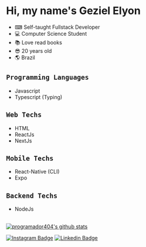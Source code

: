 # Hi, my name's Geziel Elyon
  - ⌨ Self-taught Fullstack Developer
  - 💻 Computer Science Student
  - :books: Love read books
  - :sunglasses: 20 years old
  - :earth_americas: Brazil

## `Programming Languages`
  - Javascript
  - Typescript (Typing)

## `Web Techs`
  - HTML
  - ReactJs
  - NextJs

## `Mobile Techs`
  - React-Native (CLI)
  - Expo

## `Backend Techs`
  - NodeJs

<br/>[![programador404's github stats](https://github-readme-stats.vercel.app/api?username=programador404&count_private=true&count_private=true&theme=dracula)](https://github.com/programador404/github-readme-stats)



[![Instagram Badge](https://img.shields.io/badge/-@programador404-black?style=flat-square&labelColor=black&logo=instagram&logoColor=white&link=https://instagram.com/_programador404)](https://instagram.com/_programador404) 
[![Linkedin Badge](https://img.shields.io/badge/-Geziel%20Elyon-black?style=flat-square&logo=Linkedin&logoColor=white&link=https://www.linkedin.com/in/geziel-elyon-a0a1381a5/)](https://www.linkedin.com/in/geziel-elyon-a0a1381a5/)
